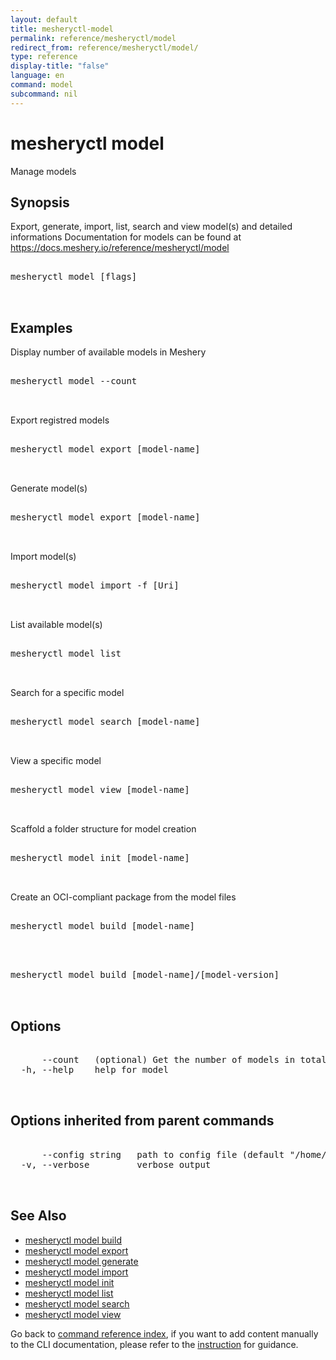 ```yaml
---
layout: default
title: mesheryctl-model
permalink: reference/mesheryctl/model
redirect_from: reference/mesheryctl/model/
type: reference
display-title: "false"
language: en
command: model
subcommand: nil
---
```


# mesheryctl model

Manage models

## Synopsis

Export, generate, import, list, search and view model(s) and detailed informations
Documentation for models can be found at https://docs.meshery.io/reference/mesheryctl/model
<pre class='codeblock-pre'>
<div class='codeblock'>
mesheryctl model [flags]

</div>
</pre> 

## Examples

Display number of available models in Meshery
<pre class='codeblock-pre'>
<div class='codeblock'>
mesheryctl model --count

</div>
</pre> 

Export registred models
<pre class='codeblock-pre'>
<div class='codeblock'>
mesheryctl model export [model-name]

</div>
</pre> 

Generate model(s)
<pre class='codeblock-pre'>
<div class='codeblock'>
mesheryctl model export [model-name]

</div>
</pre> 

Import model(s)
<pre class='codeblock-pre'>
<div class='codeblock'>
mesheryctl model import -f [Uri]

</div>
</pre> 

List available model(s)
<pre class='codeblock-pre'>
<div class='codeblock'>
mesheryctl model list

</div>
</pre> 

Search for a specific model
<pre class='codeblock-pre'>
<div class='codeblock'>
mesheryctl model search [model-name]

</div>
</pre> 

View a specific model
<pre class='codeblock-pre'>
<div class='codeblock'>
mesheryctl model view [model-name]

</div>
</pre> 

Scaffold a folder structure for model creation
<pre class='codeblock-pre'>
<div class='codeblock'>
mesheryctl model init [model-name]

</div>
</pre> 

Create an OCI-compliant package from the model files
<pre class='codeblock-pre'>
<div class='codeblock'>
mesheryctl model build [model-name]

</div>
</pre> 

<pre class='codeblock-pre'>
<div class='codeblock'>
mesheryctl model build [model-name]/[model-version]

</div>
</pre> 

## Options

<pre class='codeblock-pre'>
<div class='codeblock'>
      --count   (optional) Get the number of models in total
  -h, --help    help for model

</div>
</pre>

## Options inherited from parent commands

<pre class='codeblock-pre'>
<div class='codeblock'>
      --config string   path to config file (default "/home/runner/.meshery/config.yaml")
  -v, --verbose         verbose output

</div>
</pre>

## See Also

* [mesheryctl model build](/reference/mesheryctl/model/build)
* [mesheryctl model export](/reference/mesheryctl/model/export)
* [mesheryctl model generate](/reference/mesheryctl/model/generate)
* [mesheryctl model import](/reference/mesheryctl/model/import)
* [mesheryctl model init](/reference/mesheryctl/model/init)
* [mesheryctl model list](/reference/mesheryctl/model/list)
* [mesheryctl model search](/reference/mesheryctl/model/search)
* [mesheryctl model view](/reference/mesheryctl/model/view)

Go back to [command reference index](/reference/mesheryctl/), if you want to add content manually to the CLI documentation, please refer to the [instruction](/project/contributing/contributing-cli#preserving-manually-added-documentation) for guidance.
